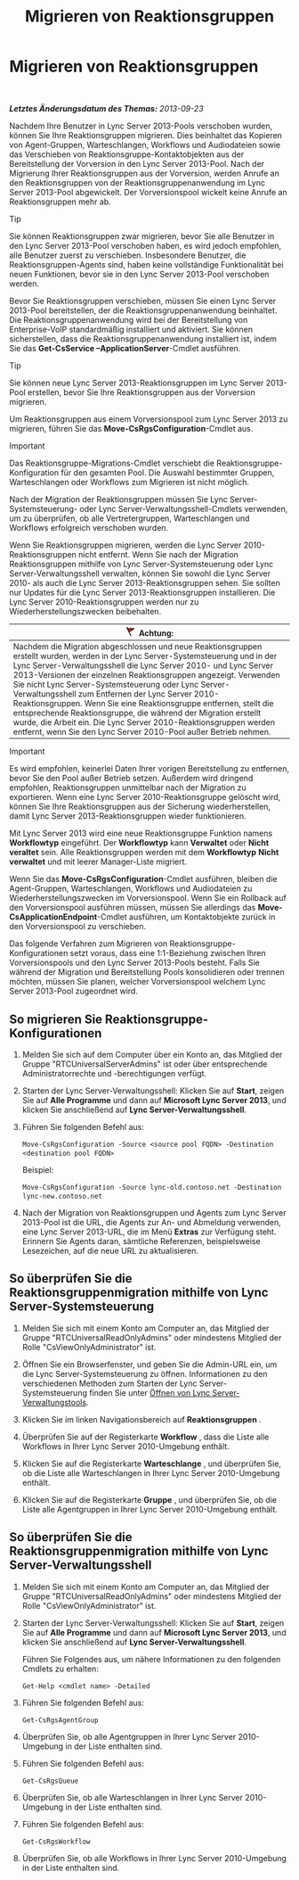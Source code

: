 ﻿---
title: Migrieren von Reaktionsgruppen
TOCTitle: Migrieren von Reaktionsgruppen
ms:assetid: 43741ae7-c871-4573-b660-f2f5febc0856
ms:mtpsurl: https://technet.microsoft.com/de-de/library/JJ204854(v=OCS.15)
ms:contentKeyID: 49293835
ms.date: 05/19/2016
mtps_version: v=OCS.15
ms.translationtype: HT
---

# Migrieren von Reaktionsgruppen

 

_**Letztes Änderungsdatum des Themas:** 2013-09-23_

Nachdem Ihre Benutzer in Lync Server 2013-Pools verschoben wurden, können Sie Ihre Reaktionsgruppen migrieren. Dies beinhaltet das Kopieren von Agent-Gruppen, Warteschlangen, Workflows und Audiodateien sowie das Verschieben von Reaktionsgruppe-Kontaktobjekten aus der Bereitstellung der Vorversion in den Lync Server 2013-Pool. Nach der Migrierung Ihrer Reaktionsgruppen aus der Vorversion, werden Anrufe an den Reaktionsgruppen von der Reaktionsgruppenanwendung im Lync Server 2013-Pool abgewickelt. Der Vorversionspool wickelt keine Anrufe an Reaktionsgruppen mehr ab.


> [!TIP]
> Sie können Reaktionsgruppen zwar migrieren, bevor Sie alle Benutzer in den Lync Server 2013-Pool verschoben haben, es wird jedoch empfohlen, alle Benutzer zuerst zu verschieben. Insbesondere Benutzer, die Reaktionsgruppen-Agents sind, haben keine vollständige Funktionalität bei neuen Funktionen, bevor sie in den Lync Server 2013-Pool verschoben werden.



Bevor Sie Reaktionsgruppen verschieben, müssen Sie einen Lync Server 2013-Pool bereitstellen, der die Reaktionsgruppenanwendung beinhaltet. Die Reaktionsgruppenanwendung wird bei der Bereitstellung von Enterprise-VoIP standardmäßig installiert und aktiviert. Sie können sicherstellen, dass die Reaktionsgruppenanwendung installiert ist, indem Sie das **Get-CsService –ApplicationServer**-Cmdlet ausführen.


> [!TIP]
> Sie können neue Lync Server 2013-Reaktionsgruppen im Lync Server 2013-Pool erstellen, bevor Sie Ihre Reaktionsgruppen aus der Vorversion migrieren.



Um Reaktionsgruppen aus einem Vorversionspool zum Lync Server 2013 zu migrieren, führen Sie das **Move-CsRgsConfiguration**-Cmdlet aus.


> [!IMPORTANT]
> Das Reaktionsgruppe-Migrations-Cmdlet verschiebt die Reaktionsgruppe-Konfiguration für den gesamten Pool. Die Auswahl bestimmter Gruppen, Warteschlangen oder Workflows zum Migrieren ist nicht möglich.



Nach der Migration der Reaktionsgruppen müssen Sie Lync Server-Systemsteuerung- oder Lync Server-Verwaltungsshell-Cmdlets verwenden, um zu überprüfen, ob alle Vertretergruppen, Warteschlangen und Workflows erfolgreich verschoben wurden.

Wenn Sie Reaktionsgruppen migrieren, werden die Lync Server 2010-Reaktionsgruppen nicht entfernt. Wenn Sie nach der Migration Reaktionsgruppen mithilfe von Lync Server-Systemsteuerung oder Lync Server-Verwaltungsshell verwalten, können Sie sowohl die Lync Server 2010- als auch die Lync Server 2013-Reaktionsgruppen sehen. Sie sollten nur Updates für die Lync Server 2013-Reaktionsgruppen installieren. Die Lync Server 2010-Reaktionsgruppen werden nur zu Wiederherstellungszwecken beibehalten.

<table>
<thead>
<tr class="header">
<th><img src="images/JJ205186.Caution(OCS.15).gif" title="Caution" alt="Caution" />Achtung:</th>
</tr>
</thead>
<tbody>
<tr class="odd">
<td>Nachdem die Migration abgeschlossen und neue Reaktionsgruppen erstellt wurden, werden in der Lync Server-Systemsteuerung und in der Lync Server-Verwaltungsshell die Lync Server 2010- und Lync Server 2013-Versionen der einzelnen Reaktionsgruppen angezeigt. Verwenden Sie nicht Lync Server-Systemsteuerung oder Lync Server-Verwaltungsshell zum Entfernen der Lync Server 2010-Reaktionsgruppen. Wenn Sie eine Reaktionsgruppe entfernen, stellt die entsprechende Reaktionsgruppe, die während der Migration erstellt wurde, die Arbeit ein. Die Lync Server 2010-Reaktionsgruppen werden entfernt, wenn Sie den Lync Server 2010-Pool außer Betrieb nehmen.</td>
</tr>
</tbody>
</table>



> [!IMPORTANT]
> Es wird empfohlen, keinerlei Daten Ihrer vorigen Bereitstellung zu entfernen, bevor Sie den Pool außer Betrieb setzen. Außerdem wird dringend empfohlen, Reaktionsgruppen unmittelbar nach der Migration zu exportieren. Wenn eine Lync Server 2010-Reaktionsgruppe gelöscht wird, können Sie Ihre Reaktionsgruppen aus der Sicherung wiederherstellen, damit Lync Server 2013-Reaktionsgruppen wieder funktionieren.



Mit Lync Server 2013 wird eine neue Reaktionsgruppe Funktion namens **Workflowtyp** eingeführt. Der **Workflowtyp** kann **Verwaltet** oder **Nicht veraltet** sein. Alle Reaktionsgruppen werden mit dem **Workflowtyp** **Nicht verwaltet** und mit leerer Manager-Liste migriert.

Wenn Sie das **Move-CsRgsConfiguration**-Cmdlet ausführen, bleiben die Agent-Gruppen, Warteschlangen, Workflows und Audiodateien zu Wiederherstellungszwecken im Vorversionspool. Wenn Sie ein Rollback auf den Vorversionspool ausführen müssen, müssen Sie allerdings das **Move-CsApplicationEndpoint**-Cmdlet ausführen, um Kontaktobjekte zurück in den Vorversionspool zu verschieben.

Das folgende Verfahren zum Migrieren von Reaktionsgruppe-Konfigurationen setzt voraus, dass eine 1:1-Beziehung zwischen Ihren Vorversionspools und den Lync Server 2013-Pools besteht. Falls Sie während der Migration und Bereitstellung Pools konsolidieren oder trennen möchten, müssen Sie planen, welcher Vorversionspool welchem Lync Server 2013-Pool zugeordnet wird.

## So migrieren Sie Reaktionsgruppe-Konfigurationen

1.  Melden Sie sich auf dem Computer über ein Konto an, das Mitglied der Gruppe "RTCUniversalServerAdmins" ist oder über entsprechende Administratorrechte und -berechtigungen verfügt.

2.  Starten der Lync Server-Verwaltungsshell: Klicken Sie auf **Start**, zeigen Sie auf **Alle Programme** und dann auf **Microsoft Lync Server 2013**, und klicken Sie anschließend auf **Lync Server-Verwaltungsshell**.

3.  Führen Sie folgenden Befehl aus:
    
        Move-CsRgsConfiguration -Source <source pool FQDN> -Destination <destination pool FQDN>
    
    Beispiel:
    
        Move-CsRgsConfiguration -Source lync-old.contoso.net -Destination lync-new.contoso.net

4.  Nach der Migration von Reaktionsgruppen und Agents zum Lync Server 2013-Pool ist die URL, die Agents zur An- und Abmeldung verwenden, eine Lync Server 2013-URL, die im Menü **Extras** zur Verfügung steht. Erinnern Sie Agents daran, sämtliche Referenzen, beispielsweise Lesezeichen, auf die neue URL zu aktualisieren.

## So überprüfen Sie die Reaktionsgruppenmigration mithilfe von Lync Server-Systemsteuerung

1.  Melden Sie sich mit einem Konto am Computer an, das Mitglied der Gruppe "RTCUniversalReadOnlyAdmins" oder mindestens Mitglied der Rolle "CsViewOnlyAdministrator" ist.

2.  Öffnen Sie ein Browserfenster, und geben Sie die Admin-URL ein, um die Lync Server-Systemsteuerung zu öffnen. Informationen zu den verschiedenen Methoden zum Starten der Lync Server-Systemsteuerung finden Sie unter [Öffnen von Lync Server-Verwaltungstools](lync-server-2013-open-lync-server-administrative-tools.md).

3.  Klicken Sie im linken Navigationsbereich auf **Reaktionsgruppen** .

4.  Überprüfen Sie auf der Registerkarte **Workflow** , dass die Liste alle Workflows in Ihrer Lync Server 2010-Umgebung enthält.

5.  Klicken Sie auf die Registerkarte **Warteschlange** , und überprüfen Sie, ob die Liste alle Warteschlangen in Ihrer Lync Server 2010-Umgebung enthält.

6.  Klicken Sie auf die Registerkarte **Gruppe** , und überprüfen Sie, ob die Liste alle Agentgruppen in Ihrer Lync Server 2010-Umgebung enthält.

## So überprüfen Sie die Reaktionsgruppenmigration mithilfe von Lync Server-Verwaltungsshell

1.  Melden Sie sich mit einem Konto am Computer an, das Mitglied der Gruppe "RTCUniversalReadOnlyAdmins" oder mindestens Mitglied der Rolle "CsViewOnlyAdministrator" ist.

2.  Starten der Lync Server-Verwaltungsshell: Klicken Sie auf **Start**, zeigen Sie auf **Alle Programme** und dann auf **Microsoft Lync Server 2013**, und klicken Sie anschließend auf **Lync Server-Verwaltungsshell**.
    
    Führen Sie Folgendes aus, um nähere Informationen zu den folgenden Cmdlets zu erhalten:
    
        Get-Help <cmdlet name> -Detailed

3.  Führen Sie folgenden Befehl aus:
    
        Get-CsRgsAgentGroup

4.  Überprüfen Sie, ob alle Agentgruppen in Ihrer Lync Server 2010-Umgebung in der Liste enthalten sind.

5.  Führen Sie folgenden Befehl aus:
    
        Get-CsRgsQueue

6.  Überprüfen Sie, ob alle Warteschlangen in Ihrer Lync Server 2010-Umgebung in der Liste enthalten sind.

7.  Führen Sie folgenden Befehl aus:
    
        Get-CsRgsWorkflow

8.  Überprüfen Sie, ob alle Workflows in Ihrer Lync Server 2010-Umgebung in der Liste enthalten sind.

